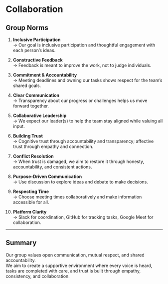 # Collaboration

## Group Norms

1. **Inclusive Participation**  
   → Our goal is inclusive participation and thoughtful engagement with each person’s ideas.

2. **Constructive Feedback**  
   → Feedback is meant to improve the work, not to judge individuals.

3. **Commitment & Accountability**  
   → Meeting deadlines and owning our tasks shows respect for the team’s shared goals.

4. **Clear Communication**  
   → Transparency about our progress or challenges helps us move forward together.

5. **Collaborative Leadership**  
   → We expect our leader(s) to help the team stay aligned while valuing all input.

6. **Building Trust**  
   → Cognitive trust through accountability and transparency; affective trust through empathy and connection.

7. **Conflict Resolution**  
   → When trust is damaged, we aim to restore it through honesty, accountability, and consistent actions.

8. **Purpose-Driven Communication**  
   → Use discussion to explore ideas and debate to make decisions.

9. **Respecting Time**  
   → Choose meeting times collaboratively and make information accessible for all.

10. **Platform Clarity**  
   → Slack for coordination, GitHub for tracking tasks, Google Meet for collaboration.

---

## Summary

Our group values open communication, mutual respect, and shared accountability.  
We aim to create a supportive environment where every voice is heard, tasks are completed with care, and trust is built through empathy, consistency, and collaboration.


